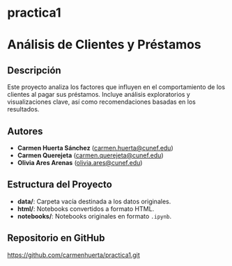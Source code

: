 # practica1
# Análisis de Clientes y Préstamos

## Descripción
Este proyecto analiza los factores que influyen en el comportamiento de los clientes al pagar sus préstamos. Incluye análisis exploratorios y visualizaciones clave, así como recomendaciones basadas en los resultados.

## Autores
- **Carmen Huerta Sánchez** (carmen.huerta@cunef.edu)
- **Carmen Querejeta** (carmen.querejeta@cunef.edu)
- **Olivia Ares Arenas** (olivia.ares@cunef.edu)

## Estructura del Proyecto
- **data/**: Carpeta vacía destinada a los datos originales.
- **html/**: Notebooks convertidos a formato HTML.
- **notebooks/**: Notebooks originales en formato `.ipynb`.


## Repositorio en GitHub
https://github.com/carmenhuerta/practica1.git
